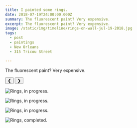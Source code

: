 ```yaml
---
title: I painted some rings.
date: 2018-07-19T24:00:00.000Z
summary: The fluorescent paint? Very expensive.
excerpt: The fluorescent paint? Very expensive.
image: /static/img/timeline/rings-on-wall-jul-19-2018.jpg
tags:
  - post 
  - paintings
  - New Orleans
  - 315 Tricou Street

---
```


The fluorescent paint? Very expensive.

<div id="viewport">
    <button id="buttonPrevious">&#10094;</button>
    <button id="buttonNext">&#10095;</button>

![Rings, in progress.](/static/img/paintings/rings-in-progress-1-jul-19-2018.jpg "Rings, in progress.")

![Rings, in progress.](/static/img/paintings/rings-in-progress-2-jul-19-2018.jpg "Rings, in progress.")

![Rings, in progress.](/static/img/paintings/rings-in-progress-3-jul-19-2018.jpg "Rings, in progress.")

![Rings, completed.](/static/img/paintings/rings-on-wall-jul-19-2018.jpg "Rings, completed.")

</div>
<div id="caption"></div>
